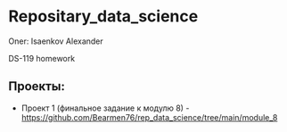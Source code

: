# Repositary_data_science
Oner: Isaenkov Alexander

DS-119 homework
## Проекты:
* Проект 1 (финальное задание к модулю 8) - https://github.com/Bearmen76/rep_data_science/tree/main/module_8  

